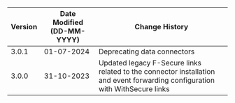 | **Version**   | **Date Modified (DD-MM-YYYY)** | **Change History**                                                                                                          |
|---------------|--------------------------------|-----------------------------------------------------------------------------------------------------------------------------|
|  3.0.1        |  01-07-2024                    | Deprecating data connectors |
|  3.0.0        |  31-10-2023                    | Updated legacy F-Secure links related to the connector installation and event forwarding configuration with WithSecure links|